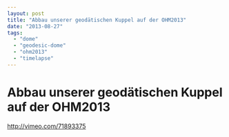 ```yaml
---
layout: post
title: "Abbau unserer geodätischen Kuppel auf der OHM2013"
date: "2013-08-27"
tags: 
  - "dome"
  - "geodesic-dome"
  - "ohm2013"
  - "timelapse"
---
```


# Abbau unserer geodätischen Kuppel auf der OHM2013

http://vimeo.com/71893375
